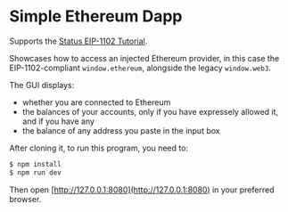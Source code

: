 # Simple Ethereum Dapp

Supports the [Status EIP-1102 Tutorial](http://192.168.0.65:4000/developer_tools/run_on_status/tutorial_2_must_do.html).

Showcases how to access an injected Ethereum provider, in this case the EIP-1102-compliant `window.ethereum`, alongside the legacy `window.web3`.

The GUI displays:

* whether you are connected to Ethereum
* the balances of your accounts, only if you have expressely allowed it, and if you have any
* the balance of any address you paste in the input box

After cloning it, to run this program, you need to:

```sh
$ npm install
$ npm run dev
```
Then open [http://127.0.0.1:8080](http://127.0.0.1:8080) in your preferred browser.
